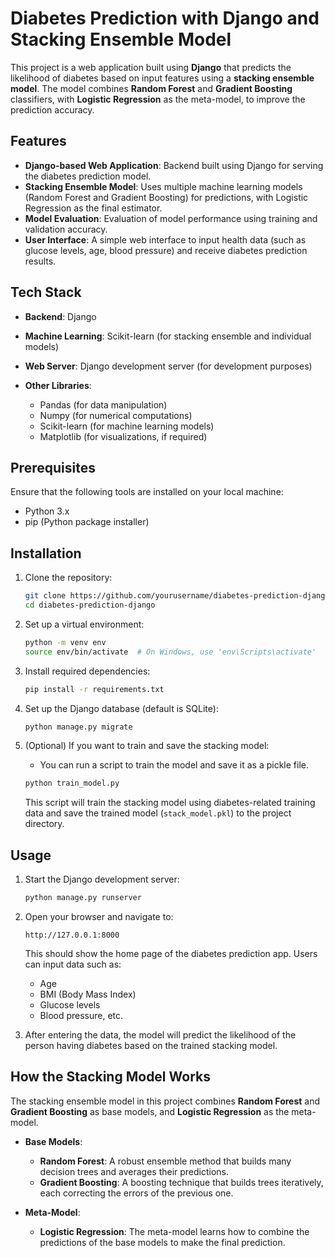 # Diabetes Prediction with Django and Stacking Ensemble Model

This project is a web application built using **Django** that predicts the likelihood of diabetes based on input features using a **stacking ensemble model**. The model combines **Random Forest** and **Gradient Boosting** classifiers, with **Logistic Regression** as the meta-model, to improve the prediction accuracy.

## Features

- **Django-based Web Application**: Backend built using Django for serving the diabetes prediction model.
- **Stacking Ensemble Model**: Uses multiple machine learning models (Random Forest and Gradient Boosting) for predictions, with Logistic Regression as the final estimator.
- **Model Evaluation**: Evaluation of model performance using training and validation accuracy.
- **User Interface**: A simple web interface to input health data (such as glucose levels, age, blood pressure) and receive diabetes prediction results.
  
## Tech Stack

- **Backend**: Django
- **Machine Learning**: Scikit-learn (for stacking ensemble and individual models)
- **Web Server**: Django development server (for development purposes)

- **Other Libraries**:
  - Pandas (for data manipulation)
  - Numpy (for numerical computations)
  - Scikit-learn (for machine learning models)
  - Matplotlib (for visualizations, if required)

## Prerequisites

Ensure that the following tools are installed on your local machine:

- Python 3.x
- pip (Python package installer)

## Installation

1. Clone the repository:

    ```bash
    git clone https://github.com/yourusername/diabetes-prediction-django.git
    cd diabetes-prediction-django
    ```

2. Set up a virtual environment:

    ```bash
    python -m venv env
    source env/bin/activate  # On Windows, use 'env\Scripts\activate'
    ```

3. Install required dependencies:

    ```bash
    pip install -r requirements.txt
    ```

4. Set up the Django database (default is SQLite):

    ```bash
    python manage.py migrate
    ```

5. (Optional) If you want to train and save the stacking model:

    - You can run a script to train the model and save it as a pickle file.

    ```bash
    python train_model.py
    ```

    This script will train the stacking model using diabetes-related training data and save the trained model (`stack_model.pkl`) to the project directory.

## Usage

1. Start the Django development server:

    ```bash
    python manage.py runserver
    ```

2. Open your browser and navigate to:

    ```
    http://127.0.0.1:8000
    ```

    This should show the home page of the diabetes prediction app. Users can input data such as:
    - Age
    - BMI (Body Mass Index)
    - Glucose levels
    - Blood pressure, etc.

3. After entering the data, the model will predict the likelihood of the person having diabetes based on the trained stacking model.

## How the Stacking Model Works

The stacking ensemble model in this project combines **Random Forest** and **Gradient Boosting** as base models, and **Logistic Regression** as the meta-model.

- **Base Models**:
  - **Random Forest**: A robust ensemble method that builds many decision trees and averages their predictions.
  - **Gradient Boosting**: A boosting technique that builds trees iteratively, each correcting the errors of the previous one.

- **Meta-Model**:
  - **Logistic Regression**: The meta-model learns how to combine the predictions of the base models to make the final prediction.

